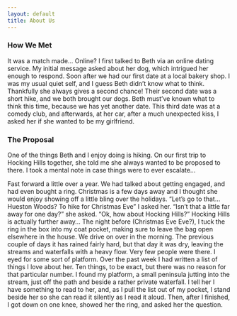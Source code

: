```yaml
---
layout: default
title: About Us
---
```


### How We Met

It was a match made… Online? I first talked to Beth via an online dating service. My initial message asked about her dog, which intrigued her enough to respond. Soon after we had our first date at a local bakery shop. I was my usual quiet self, and I guess Beth didn’t know what to think. Thankfully she always gives a second chance! Their second date was a short hike, and we both brought our dogs. Beth must’ve known what to think this time, because we has yet another date. This third date was at a comedy club, and afterwards, at her car, after a much unexpected kiss, I asked her if she wanted to be my girlfriend.

### The Proposal

One of the things Beth and I enjoy doing is hiking. On our first trip to Hocking Hills together, she told me she always wanted to be proposed to there. I took a mental note in case things were to ever escalate…

Fast forward a little over a year. We had talked about getting engaged, and had even bought a ring. Christmas is a few days away and I thought she would enjoy showing off a little bling over the holidays. “Let’s go to that… Hueston Woods? To hike for Christmas Eve” I asked her. “Isn’t that a little far away for one day?” she asked. “Ok, how about Hocking Hills?” Hocking Hills is actually further away… The night before (Christmas Eve Eve?), I tuck the ring in the box into my coat pocket, making sure to leave the bag open elsewhere in the house. We drive on over in the morning. The previous couple of days it has rained fairly hard, but that day it was dry, leaving the streams and waterfalls with a heavy flow. Very few people were there. I eyed for some sort of platform. Over the past week I had written a list of things I love about her. Ten things, to be exact, but there was no reason for that particular number. I found my platform, a small peninsula jutting into the stream, just off the path and beside a rather private waterfall. I tell her I have something to read to her, and, as I pull the list out of my pocket, I stand beside her so she can read it silently as I read it aloud. Then, after I finished, I got down on one knee, showed her the ring, and asked her the question.